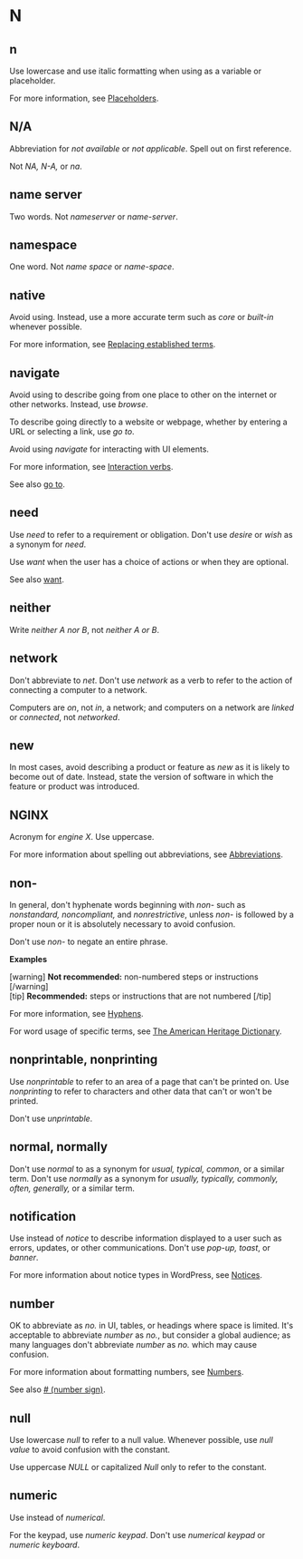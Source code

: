 # N

## n

Use lowercase and use italic formatting when using as a variable or placeholder.

For more information, see [Placeholders](https://make.wordpress.org/docs/style-guide/developer-content/placeholders/).

## N/A

Abbreviation for *not available* or *not applicable*. Spell out on first reference.

Not *NA, N-A,* or *na*.

## name server

Two words. Not *nameserver* or *name-server*.

## namespace

One word. Not *name space* or *name-space*.

## native

Avoid using. Instead, use a more accurate term such as *core* or *built-in* whenever possible.

For more information, see [Replacing established terms](https://make.wordpress.org/docs/style-guide/general-guidelines/inclusivity/#replacing-established-terms).

## navigate

Avoid using to describe going from one place to other on the internet or other networks. Instead, use *browse*.

To describe going directly to a website or webpage, whether by entering a URL or selecting a link, use *go to*.

Avoid using *navigate* for interacting with UI elements.

For more information, see [Interaction verbs](https://make.wordpress.org/docs/style-guide/developer-content/ui-elements/#interaction-verbs).

See also [go to](https://make.wordpress.org/docs/style-guide/word-list/g/#go-to).

## need

Use *need* to refer to a requirement or obligation. Don't use *desire* or *wish* as a synonym for *need*.

Use *want* when the user has a choice of actions or when they are optional.

See also [want](https://make.wordpress.org/docs/style-guide/word-list/w/#want).

## neither

Write *neither A nor B*, not *neither A or B*.

## network

Don't abbreviate to *net*. Don't use *network* as a verb to refer to the action of connecting a computer to a network.

Computers are *on*, not *in*, a network; and computers on a network are *linked* or *connected*, not *networked*.

## new

In most cases, avoid describing a product or feature as *new* as it is likely to become out of date. Instead, state the version of software in which the feature or product was introduced.

## NGINX

Acronym for *engine X*. Use uppercase.

For more information about spelling out abbreviations, see [Abbreviations](https://make.wordpress.org/docs/style-guide/language-grammar/abbreviations/).

## non-

In general, don't hyphenate words beginning with *non-* such as *nonstandard, noncompliant,* and *nonrestrictive*, unless *non-* is followed by a proper noun or it is absolutely necessary to avoid confusion.

Don't use *non-* to negate an entire phrase.

**Examples**  

[warning] **Not recommended:** non-numbered steps or instructions [/warning]  
[tip] **Recommended:** steps or instructions that are not numbered [/tip]  

For more information, see [Hyphens](https://make.wordpress.org/docs/style-guide/punctuation/hyphens/).

For word usage of specific terms, see [The American Heritage Dictionary](https://ahdictionary.com/).

## nonprintable, nonprinting

Use *nonprintable* to refer to an area of a page that can't be printed on. Use *nonprinting* to refer to characters and other data that can't or won't be printed.

Don't use *unprintable*.

## normal, normally

Don't use *normal* to as a synonym for *usual, typical, common*, or a similar term. Don't use *normally* as a synonym for *usually, typically, commonly, often, generally,* or a similar term.

## notification

Use instead of *notice* to describe information displayed to a user such as errors, updates, or other communications. Don't use *pop-up, toast*, or *banner*.

For more information about notice types in WordPress, see [Notices](https://make.wordpress.org/docs/style-guide/formatting/notices/).

## number

OK to abbreviate as *no.* in UI, tables, or headings where space is limited. It's acceptable to abbreviate *number* as *no.*, but consider a global audience; as many languages don't abbreviate *number* as *no.* which may cause confusion.

For more information about formatting numbers, see [Numbers](https://make.wordpress.org/docs/style-guide/formatting/numbers/).

See also [# (number sign)](https://make.wordpress.org/docs/style-guide/word-list/symbols/#number-sign).

## null

Use lowercase *null* to refer to a null value. Whenever possible, use *null value* to avoid confusion with the constant.

Use uppercase *NULL* or capitalized *Null* only to refer to the constant.

## numeric

Use instead of *numerical*.

For the keypad, use *numeric keypad*. Don't use *numerical keypad* or *numeric keyboard*.
